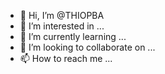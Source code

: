 - 👋 Hi, I’m @THIOPBA
- 👀 I’m interested in ...
- 🌱 I’m currently learning ...
- 💞️ I’m looking to collaborate on ...
- 📫 How to reach me ...

<!---
THIOPBA/THIOPBA is a ✨ special ✨ repository because its `README.md` (this file) appears on your GitHub profile.
You can click the Preview link to take a look at your changes.
--->
